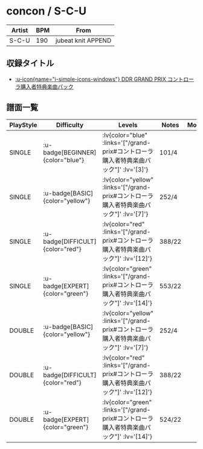 # concon / S-C-U

|Artist|BPM|From|
|------|---|----|
|S-C-U|190|jubeat knit APPEND|

## 収録タイトル

- [ :u-icon{name="i-simple-icons-windows"} DDR GRAND PRIX コントローラ購入者特典楽曲パック](/grand-prix#コントローラ購入者特典楽曲パック)

## 譜面一覧

|PlayStyle|Difficulty|Levels|Notes|Movie|
|---------|----------|------|-----|-----|
|SINGLE| :u-badge[BEGINNER]{color="blue"} | :lv{color="blue" :links='["/grand-prix#コントローラ購入者特典楽曲パック"]' :lv='[3]'} |101/4||
|SINGLE| :u-badge[BASIC]{color="yellow"} | :lv{color="yellow" :links='["/grand-prix#コントローラ購入者特典楽曲パック"]' :lv='[7]'} |252/4||
|SINGLE| :u-badge[DIFFICULT]{color="red"} | :lv{color="red" :links='["/grand-prix#コントローラ購入者特典楽曲パック"]' :lv='[12]'} |388/22||
|SINGLE| :u-badge[EXPERT]{color="green"} | :lv{color="green" :links='["/grand-prix#コントローラ購入者特典楽曲パック"]' :lv='[14]'} |553/22||
|DOUBLE| :u-badge[BASIC]{color="yellow"} | :lv{color="yellow" :links='["/grand-prix#コントローラ購入者特典楽曲パック"]' :lv='[7]'} |252/4||
|DOUBLE| :u-badge[DIFFICULT]{color="red"} | :lv{color="red" :links='["/grand-prix#コントローラ購入者特典楽曲パック"]' :lv='[12]'} |388/22||
|DOUBLE| :u-badge[EXPERT]{color="green"} | :lv{color="green" :links='["/grand-prix#コントローラ購入者特典楽曲パック"]' :lv='[14]'} |524/22||
